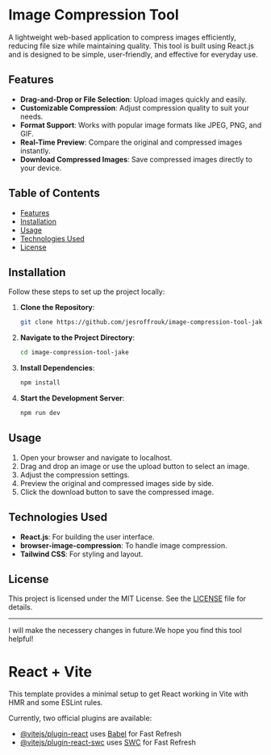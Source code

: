 # Image Compression Tool

A lightweight web-based application to compress images efficiently, reducing file size while maintaining quality. This tool is built using React.js and is designed to be simple, user-friendly, and effective for everyday use.

## Features

- **Drag-and-Drop or File Selection**: Upload images quickly and easily.
- **Customizable Compression**: Adjust compression quality to suit your needs.
- **Format Support**: Works with popular image formats like JPEG, PNG, and GIF.
- **Real-Time Preview**: Compare the original and compressed images instantly.
- **Download Compressed Images**: Save compressed images directly to your device.

## Table of Contents

- [Features](#features)
- [Installation](#installation)
- [Usage](#usage)
- [Technologies Used](#technologies-used)
- [License](#license)

## Installation

Follow these steps to set up the project locally:

1. **Clone the Repository**:
   ```bash
   git clone https://github.com/jesroffrouk/image-compression-tool-jake.git
   ```
2. **Navigate to the Project Directory**:
   ```bash
   cd image-compression-tool-jake
   ```
3. **Install Dependencies**:
   ```bash
   npm install
   ```
4. **Start the Development Server**:
   ```bash
   npm run dev
   ```

## Usage

1. Open your browser and navigate to localhost.
2. Drag and drop an image or use the upload button to select an image.
3. Adjust the compression settings.
4. Preview the original and compressed images side by side.
5. Click the download button to save the compressed image.

## Technologies Used

- **React.js**: For building the user interface.
- **browser-image-compression**: To handle image compression.
- **Tailwind CSS**: For styling and layout.

## License

This project is licensed under the MIT License. See the [LICENSE](LICENSE) file for details.

----
I will make the necessery changes in future.We hope you find this tool helpful!






# React + Vite

This template provides a minimal setup to get React working in Vite with HMR and some ESLint rules.

Currently, two official plugins are available:

- [@vitejs/plugin-react](https://github.com/vitejs/vite-plugin-react/blob/main/packages/plugin-react/README.md) uses [Babel](https://babeljs.io/) for Fast Refresh
- [@vitejs/plugin-react-swc](https://github.com/vitejs/vite-plugin-react-swc) uses [SWC](https://swc.rs/) for Fast Refresh
